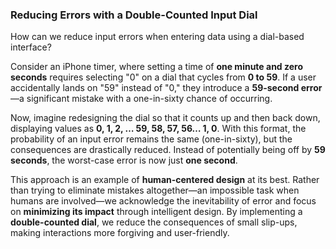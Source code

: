 ### **Reducing Errors with a Double-Counted Input Dial**  

How can we reduce input errors when entering data using a dial-based interface?  

Consider an iPhone timer, where setting a time of **one minute and zero seconds** requires selecting "0" on a dial that cycles from **0 to 59**. If a user accidentally lands on "59" instead of "0," they introduce a **59-second error**—a significant mistake with a one-in-sixty chance of occurring.  

Now, imagine redesigning the dial so that it counts up and then back down, displaying values as **0, 1, 2, … 59, 58, 57, 56… 1, 0**. With this format, the probability of an input error remains the same (one-in-sixty), but the consequences are drastically reduced. Instead of potentially being off by **59 seconds**, the worst-case error is now just **one second**.  

This approach is an example of **human-centered design** at its best. Rather than trying to eliminate mistakes altogether—an impossible task when humans are involved—we acknowledge the inevitability of error and focus on **minimizing its impact** through intelligent design. By implementing a **double-counted dial**, we reduce the consequences of small slip-ups, making interactions more forgiving and user-friendly.
